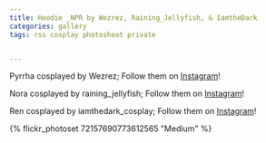 ```yaml
---
title: Hoodie _NPR by Wezrez, Raining_Jellyfish, & IamtheDark
categories: gallery
tags: rss cosplay photoshoot private


---
```


Pyrrha cosplayed by Wezrez; Follow them on [Instagram](https://www.instagram.com/Wezrez)!

Nora cosplayed by raining_jellyfish; Follow them on [Instagram](https://www.instagram.com/raining_jellyfish)!

Ren cosplayed by iamthedark_cosplay; Follow them on [Instagram](https://www.instagram.com/iamthedark_cosplay)!

{% flickr_photoset 72157690773612565 "Medium" %}